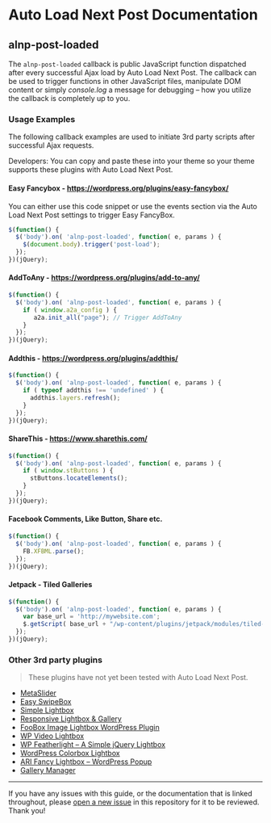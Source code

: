 # Auto Load Next Post Documentation

## alnp-post-loaded

The `alnp-post-loaded` callback is public JavaScript function dispatched after every successful Ajax load by Auto Load Next Post. The callback can be used to trigger functions in other JavaScript files, manipulate DOM content or simply _console.log_ a message for debugging – how you utilize the callback is completely up to you.

### Usage Examples

The following callback examples are used to initiate 3rd party scripts after successful Ajax requests.

Developers: You can copy and paste these into your theme so your theme supports these plugins with Auto Load Next Post.

<!--Users: Go to the extension section under Auto Load Next Post settings page to install the support you require.-->

#### Easy Fancybox - https://wordpress.org/plugins/easy-fancybox/

You can either use this code snippet or use the events section via the Auto Load Next Post settings to trigger Easy FancyBox.

```js
$(function() {
  $('body').on( 'alnp-post-loaded', function( e, params ) {
    $(document.body).trigger('post-load');
  });
})(jQuery);
```

#### AddToAny - https://wordpress.org/plugins/add-to-any/

```js
$(function() {
  $('body').on( 'alnp-post-loaded', function( e, params ) {
    if ( window.a2a_config ) {
       a2a.init_all("page"); // Trigger AddToAny
    }
  });
})(jQuery);
```

#### Addthis - https://wordpress.org/plugins/addthis/

```js
$(function() {
  $('body').on( 'alnp-post-loaded', function( e, params ) {
    if ( typeof addthis !== 'undefined' ) {
      addthis.layers.refresh(); 
    }
  });
})(jQuery);
```

#### ShareThis - https://www.sharethis.com/

```js
$(function() {
  $('body').on( 'alnp-post-loaded', function( e, params ) {
    if ( window.stButtons ) {
      stButtons.locateElements();
    }
  });
})(jQuery);
```

#### Facebook Comments, Like Button, Share etc.

```js
$(function() {
  $('body').on( 'alnp-post-loaded', function( e, params ) {
    FB.XFBML.parse();
  });
})(jQuery);
```

#### Jetpack - Tiled Galleries

```js
$(function() {
  $('body').on( 'alnp-post-loaded', function( e, params ) {
    var base_url = 'http://mywebsite.com';
    $.getScript( base_url + "/wp-content/plugins/jetpack/modules/tiled-gallery/tiled-gallery/tiled-gallery.js" );
  });
})(jQuery);
```

### Other 3rd party plugins

> These plugins have not yet been tested with Auto Load Next Post.

* [MetaSlider](https://wordpress.org/plugins/ml-slider/)
* [Easy SwipeBox](https://wordpress.org/plugins/easy-swipebox/)
* [Simple Lightbox](https://wordpress.org/plugins/simple-lightbox/)
* [Responsive Lightbox & Gallery](https://wordpress.org/plugins/responsive-lightbox/)
* [FooBox Image Lightbox WordPress Plugin](https://wordpress.org/plugins/foobox-image-lightbox/)
* [WP Video Lightbox](https://wordpress.org/plugins/wp-video-lightbox/)
* [WP Featherlight – A Simple jQuery Lightbox](https://wordpress.org/plugins/wp-featherlight/)
* [WordPress Colorbox Lightbox](https://wordpress.org/plugins/wp-colorbox/)
* [ARI Fancy Lightbox – WordPress Popup](https://wordpress.org/plugins/ari-fancy-lightbox/)
* [Gallery Manager](https://wordpress.org/plugins/fancy-gallery/)

---

If you have any issues with this guide, or the documentation that is linked throughout, please [open a new issue](https://github.com/AutoLoadNextPost/alnp-documentation/issues/new) in this repository for it to be reviewed. Thank you!